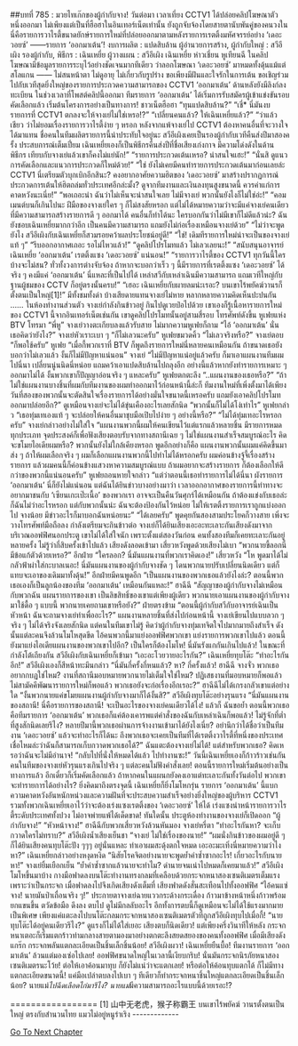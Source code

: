 ##บทที่ 785 : มวยไทเก๊กของผู้กำกับจาง!
วันต่อมา
เวลาเที่ยง
CCTV1 ได้ปล่อยคลิปโฆษณาตัวหนึ่งออกมา ไม่เพียงแต่เป็นที่ฮือฮาในอินเทอร์เน็ตเท่านั้น ยังถูกจับจ้องโดยสายตานับพันคู่ของคนวงใน นี่คือรายการวาไรตี้ขนาดยักษ์รายการใหม่ที่ปล่อยออกมาตามหลังรายการเรตติ้งมหัศจรรย์อย่าง ‘เดอะวอยซ์’ ——รายการ ‘ออกมาเต้น’!
งบการผลิต : แปดสิบล้าน
ผู้อำนวยการสร้าง, ผู้กำกับใหญ่ : สวีอีเผิง
รองผู้กำกับ, พิธีกร : เฉินเหยี่ย
ผู้วางแผน : สวีอีเผิง เฉินเหยี่ย ห่าวเชี่ยน หูเทียนฉี
ในคลิปโฆษณามีข้อมูลรายการระบุไว้อย่างชัดเจนมากทีเดียว ว่าลอกโฆษณา ‘เดอะวอยซ์’ มาหมดทั้งดุ้นแม้แต่สโลแกน —— ไม่สนหน้าตา ไม่ดูอายุ ไม่เกี่ยวกับรูปร่าง ขอเพียงมีฝันและใจรักในการเต้น ขอเชิญร่วมไปกับเวทีสุดยิ่งใหญ่ของรายการประกวดความสามารถของ CCTV1 ‘ออกมาเต้น’ ด้านหลังยังมีลิงก์ลงทะเบียน ในช่วงเวลาที่โพสต์คลิปนี้ออกมา ทีมรายการ ‘ออกมาเต้น’ ได้เริ่มการรับสมัครผู้เข้าแข่งขันรอบคัดเลือกแล้ว เริ่มต้นโครงการอย่างเป็นทางการ!
ชาวเน็ตฮือฮา
“ทุนแปดสิบล้าน?”
“เชี่* นี่มันงบรายการที่ CCTV1 ตกลงจะให้จางเย่ไม่ใช่เหรอ!?”
“เปลี่ยนคนแล้ว? ให้เฉินเหยี่ยแล้ว?”
“ว่าแล้วเชียว ว่าไม่ยอมเรื่องรายการวาไรตี้ง่าย ๆ หรอก หลังจากแพ้จางเย่ไป CCTV1 ต้องหาคนอื่นที่จะวางใจได้มาแทน ชื่อคนในทีมผลิตรายการนี้น่าประทับใจอยู่นะ สวีอีเผิงเคยเป็นรองผู้กำกับเวทีคืนส่งปีมาสองครั้ง ประสบการณ์เต็มเปี่ยม เฉินเหยี่ยเองก็เป็นพิธีกรคืนส่งปีที่ชื่อเสียงเก่งกาจ มีความโด่งดังในด้านพิธีกร เทียบกับจางเย่แล้วเขาก็คงไม่แย่นัก!”
“รายการประกวดเต้นเหรอ? น่าสนใจแฮะ!”
“นั่นสิ ดูแนวการคัดเลือกและแนวการประกวดก็ใหม่ด้วย!”
“ใช่ ยังไม่เคยมีคนทำรายการประกวดเต้นมาก่อนเลยล่ะ CCTV1 นี่เตรียมตัวบุกเบิกอีกสินะ? คงอยากอาศัยความฮิตของ ‘เดอะวอยซ์’ มาสร้างปรากฏการณ์ประกวดการเต้นให้ฮิตถล่มทั่วประเทศอีกล่ะมั้ง? ดูจากทีมงานและเงินลงทุนสูงขนาดนี้ ควรค่าแก่การคาดหวังนะเนี่ย!”
“พอเถอะน่า ฉันว่าไม่เห็นจะน่าสนใจเลย ไม่มีจางเย่ พวกนั้นยังไงก็ไม่ใช่อ่ะ!”
“คอมเมนต์บนก็เกินไปนะ ฝีมือของจางเย่ใคร ๆ ก็ไม่สงสัยหรอก แต่ไม่ได้หมายความว่าจะมีแค่จางเย่คนเดียวที่มีความสามารถสร้างรายการดี ๆ ออกมาได้ คนอื่นก็ทำได้นะ ใครบอกกันว่าไม่มีเขาก็ไม่ดีแล้วน่ะ? ฉันยังชอบเฉินเหยี่ยมากกว่าอีก เป็นคนมีความสามารถ แถมยังไม่ก่อเรื่องเหมือนจางเย่ด้วย”
“ไม่ว่าจะพูดยังไง สวีอีเผิงกับเฉินเหยี่ยก็สวมรอยคว้าผลประโยชน์อยู่ดี!”
“ใช่! เดิมทีรายการใหม่น่าจะเป็นของจางเย่แท้ ๆ”
“รีบออกอากาศเถอะ รอไม่ไหวแล้ว!”
“ดูคลิปโปรโมทแล้ว ไม่เลวเลยนะ!”
“สนับสนุนอาจารย์เฉินเหยี่ย ‘ออกมาเต้น’ เรตติ้งแซง ‘เดอะวอยซ์’ แน่นอน!”
“รายการวาไรตี้ของ CCTV1 ทุกวันนี้ใครบ้างจะไม่สน? ทั่วทั้งวงการต่างจับจ้อง ถ้าหากจะบอกว่าเร็ว ๆ นี้มีรายการที่เรตติ้งแซง ‘เดอะวอยซ์’ ได้จริง ๆ คงมีแค่ ‘ออกมาเต้น’ นี่แหละที่เป็นไปได้ เหล่าสวีกับเหล่าเฉินมีความสามารถ แถมเวทีใหญ่กับฐานผู้ชมของ CCTV ก็อยู่ตรงนั้นครบ!”
“เฮอะ เฉินเหยี่ยกับผายลมน่ะเรอะ? บนเขาไร้พยัคฆ์วานรก็ตั้งตนเป็นใหญ่[1]!”
มีทั้งชมทั้งด่า บ้างเสียดายแทนจางเย่ไม่หาย หลากหลายความคิดเห็นปะปนกัน
……
ในห้องทำงานส่วนตัว
จางเย่กำลังกินข้าวอยู่ กินไปดูเวยป๋อไปด้วย เขาเองก็รู้เนื้อหารายการใหม่ของ CCTV1 นี้จากอินเทอร์เน็ตเช่นกัน เขาดูคลิปโปรโมทนั้นอยู่สามสี่รอบ
โทรศัพท์ดังขึ้น หูเฟยแห่ง BTV โทรมา
“พี่หู” จางเย่วางตะเกียบลงแล้วรับสาย
ไม่มากความหูเฟยก็ถาม “ไอ้ ‘ออกมาเต้น’ นั่น เธอคิดว่ายังไง?”
จางเย่หัวเราะเบา ๆ “ก็ไม่เลวนะครับ”
หูเฟยขมวดคิ้ว “ไม่เลวจริงหรือ?”
จางเย่ตอบ “ก็พอใช้ครับ”
หูเฟย “เมื่อกี้พวกเราที่ BTV ก็พูดถึงรายการใหม่นี่หลายคนเหมือนกัน ถ้าขนาดเธอยังบอกว่าไม่เลวแล้ว งั้นก็ไม่มีปัญหาแน่นอน”
จางเย่ “ไม่มีปัญหาแน่อยู่แล้วครับ ก็มาเอาแผนงานทีมผมไปนี่นา เปลี่ยนนู่นนิดนี่หน่อย แถมคว้าเอาแปดสิบล้านไปถลุงอีก อย่างนี้แล้วหากยังทำรายการเหมาะ ๆ ออกมาไม่ได้ งั้นพวกเขาก็ปัญญาอ่อนจริง ๆ แหละครับ”
หูเฟยตกตะลึง “..แผนงานของเธอหรือ?”
“ถ้าไม่ใช่แผนงานบางชิ้นที่ผมกับทีมงานของผมทำออกมาไว้ก่อนหน้านี้ล่ะก็ ทีมงานใหม่ที่เพิ่งตั้งมาได้เพียงวันที่สองของพวกนั้นจะตัดสินใจเรื่องรายการได้อย่างมั่นใจขนาดนี้เหรอครับ แถมยังเอาคลิปโปรโมทออกมาปล่อยอีก?” ดูเหมือนจางเย่จะไม่ได้ขุ่นเคืองอะไรเลยสักนิด “พวกนั้นก็ไม่ได้โง่เท่าไร”
หูเฟยกล่าว “เธอทุ่มเทเองแท้ ๆ จะปล่อยให้คนอื่นมาชุบมือเปิบไปง่าย ๆ อย่างนี้หรือ?”
“ไม่ได้ทุ่มเทอะไรหรอกครับ” จางเย่กล่าวอย่างไม่ใส่ใจ “แผนงานพวกนี้ผมให้คนเขียนไว้แต่แรกแล้วหลายชิ้น มีรายการหมดทุกประเภท จุดประสงค์ก็เพื่อฟังเสียงตอบรับจากทางสถานีเฉย ๆ ไม่ใช่แผนงานสำเร็จสมบูรณ์อะไร คิดจะขโมยไอเดียผมหรือ? พวกนั้นยังไม่ใกล้เคียงหรอก พูดอีกอย่างก็คือ แผนงานพวกนั้นผมแค่คิดขึ้นมาส่ง ๆ ถ้าให้ผมเลือกจริง ๆ ผมก็เลือกแผนงานพวกนี้ไปทำไม่ได้หรอกครับ ผมค่อนข้างจู้จี้เรื่องสร้างรายการ แล้วผมคนนี้ก็ค่อนข้างแสวงหาความสมบูรณ์แบบ ถ้าผมอยากจะสร้างรายการ ก็ต้องเลือกให้ดีกว่าของพวกนี้แน่นอนครับ”
หูเฟยถอนหายใจกล่าว “แต่ว่าตอนนี้เธอทำรายการไม่ได้นี่นา ผังรายการ ‘ออกมาเต้น’ นี่ก็ยังไม่แน่นอน แต่ฉันได้ยินข่าวบางอย่างมาว่า เวลาออกอากาศของรายการนี้ท่าทางจะอยากมาชนกับ ‘เซียนเกะเป๊ะเนื้อ’ ของพวกเรา อาจจะเป็นคืนวันศุกร์ได้เหมือนกัน ถ้าต้องแข่งกับเธอล่ะก็ฉันไม่ว่าอะไรหรอก แต่กับพวกนั้นน่ะ ฉันจะต้องป้องกันไว้หน่อย ไม่ให้เรตติ้งรายการเราถูกแบ่งออกไป จางน้อย มีข่าวอะไรก็มาบอกฉันหน่อยนะ”
“ได้เลยครับ”
พูดคุยกันสองสามประโยคก็วางสาย
เพิ่งจะวางโทรศัพท์มือถือลง กำลังเตรียมจะกินข้าวต่อ จางเย่ก็ได้ยินเสียงเอะอะทะเลาะกันเสียงดังมาจากบริเวณออฟฟิศนอกประตู เขาไม่ได้ใส่ใจนัก เพราะตั้งแต่สองวันก่อน คนทั้งสองทีมก็เคยทะเลาะกันอยู่หลายครั้ง ไม่รู้ว่ากี่สิบครั้งเข้าไปแล้ว
เสียงดังลอดเข้ามา
เสี่ยวหวังพูดด้วยเสียงไม่เบา “พวกนายขี้ลอกนี่มีข้อแก้ตัวด้วยเหรอ?”
อีกฝ่าย “ใครลอก? นี่มันแผนงานที่พวกเราคิดเอง!”
เสี่ยวหวัง “โห พูดมาได้ไม่กลัวฟ้าผ่าใส่กะบาลเนอะ! นี่มันแผนงานของผู้กำกับจางชัด ๆ โดนพวกนายปรับเปลี่ยนนิดเดียว แต่ก็แทบจะเอาของเดิมมาทั้งดุ้น!”
อีกฝ่ายมีคนพูดอีก “เป็นแผนงานของพวกเธอแล้วยังไงล่ะ? ตอนนี้พวกเธอเองก็เป็นลูกน้องของทีม ‘ออกมาเต้น’ เหมือนกันแหละ!”
ฮาฉีฉี “สัญญาของผู้กำกับจางไม่เหมือนกับพวกฉัน แผนรายการของเขา เป็นลิขสิทธิ์ของเขาแต่เพียงผู้เดียว พวกนายเอาแผนงานของผู้กำกับจางมาใช้ดื้อ ๆ แบบนี้ พวกนายเคยถามเขาหรือยัง?”
ฝ่ายตรงข้าม “ตอนนี้ผู้กำกับสวีกับอาจารย์เฉินเป็นหัวหน้า ฉันจะถามจางเย่ทำเพื่ออะไร?”
แผนงานหลายชิ้นที่ส่งไปก่อนหน้านี้ จางเย่เขียนไปแบบลวก ๆ จริง ๆ ไม่ได้จริงจังเลยสักนิด แต่คนในทีมเขาไม่รู้ คิดว่าผู้กำกับจางทุ่มเทจิตใจไปมากมายถึงสำเร็จ ดังนั้นแต่ละคนจึงล้วนโมโหสุดขีด ไอ้คนพวกนี้มาแย่งออฟฟิศพวกเขา แย่งรายการพวกเขาไปแล้ว ตอนนี้ยังมาแย่งไอเดียแผนงานของพวกเขาไปอีก? เป็นใครก็ต้องโมโห! นี่มันรังแกกันเกินไปแล้ว!
ในขณะที่กำลังโต้เถียงกัน สวีอีเผิงกับเฉินเหยี่ยก็เข้ามา
“เอะอะโวยวายอะไรกัน?” เฉินเหยี่ยทุบโต๊ะ “ทำอะไรกันอีก!”
สวีอีเผิงเองก็สีหน้าทะมึนกล่าว “นี่มันกี่ครั้งกี่หนแล้ว? หา? กี่ครั้งแล้ว! ฮาฉีฉี จางจั่ว พวกเธออยากกบฏใช่ไหม? งานที่สถานีมอบหมายพวกนายไม่เต็มใจใช่ไหม? ปฏิเสธงานที่มอบหมายก็พอแล้ว ไม่สามัคคีพัฒนารายการใหม่ก็พอแล้ว พวกเธอยังจะก่อเรื่องอีกเรอะ?”
ฮาฉีฉีไม่ได้เกรงกลัวเขาแต่อย่างใด “งั้นพวกนายแค่ขโมยแผนงานผู้กำกับจางมาก็ได้งั้นสิ?”
สวีอีเผิงทุบโต๊ะอย่างรุนแรง “นี่มันแผนงานของสถานี! นี่คือรายการของสถานี! จะเป็นอะไรของจางเย่คนเดียวได้ไง! แล้วก็ ฉันขอย้ำ ตอนนี้พวกเธอคือทีมรายการ ‘ออกมาเต้น’ พวกเธอก็แค่ต้องเคารพแต่คำสั่งของฉันกับเหล่าเฉินก็พอแล้ว! ไม่รู้จักที่ต่ำที่สูงสักนิดเลยรึไง? หลายปีมานี้พวกเธอผ่านการจ้างงานเข้ามาได้ยังไงเนี่ย? อย่านึกว่าได้ชื่อว่าเป็นทีมงาน ‘เดอะวอยซ์’ แล้วจะทำอะไรก็ได้นะ ถึงพวกเธอจะเคยเป็นทีมที่ได้เรตติ้งวาไรตี้ที่หนึ่งของประเทศ เชื่อไหมล่ะว่าฉันก็สามารถเก็บกวาดพวกเธอได้?”
ฉันแตะต้องจางเย่ไม่ได้!
แต่สำหรับพวกเธอ? คิดเหรอว่าฉันจะไม่มีอำนาจ!
“กลับไปที่นั่งให้หมดได้แล้ว ไปทำงานซะ!” วันนี้เฉินเหยี่ยเองก็ก้าวร้าวเช่นกัน คนในทีมของจางเย่หัวรุนแรงเกินไปจริง ๆ แต่ละคนไม่ฟังคำสั่งเลย! ตอนนี้รายการใหม่เริ่มต้นอย่างเป็นทางการแล้ว อีกเดี๋ยวก็เริ่มคัดเลือกแล้ว ถ้าหากคนในแผนกยังคงเอาแต่ทะเลาะกันทั้งวันต่อไป พวกเขาจะทำรายการได้อย่างไร? ยิ่งคิดมาถึงตรงจุดนี้ เฉินเหยี่ยก็ยิ่งโมโหกรุ่น รายการ ‘ออกมาเต้น’ นี้แบกความคาดหวังอันหนักหน่วงและความฝันที่จะประสบความสำเร็จอย่างยิ่งใหญ่ของผู้บริหาร CCTV1 รวมทั้งพวกเฉินเหยี่ยเอาไว้ว่าจะต้องเร่งแซงเรตติ้งของ ‘เดอะวอยซ์’ ให้ได้ เร่งแซงนำหน้ารายการวาไรตี้ระดับประเทศทั้งปวง ไม่อาจพ่ายแพ้ได้เด็ดขาด!
ทันใดนั้น ประตูห้องทำงานของจางเย่ก็เปิดออก
“ผู้กำกับจาง!”
“หัวหน้าจาง!”
ฮาฉีฉีกับพวกเสี่ยวหวังล้วนหันมอง
จางเย่หรี่ตา “ทำอะไรกันหา? จะเก็บกวาดใครไม่ทราบ?”
สวีอีเผิงน้ำเสียงเย็นชา “จางเย่ ไม่ใช่เรื่องของนาย!”
“ผมนั่งกินข้าวของผมอยู่ดี ๆ ก็ได้ยินเสียงคนทุบโต๊ะปัง ๆๆๆ อยู่นั่นแหละ ทำเอาผมสะดุ้งตกใจหมด เอะอะมะเทิ่งนี่หมายความว่าไงหา?”
เฉินเหยี่ยกล่าวอย่างหงุดหงิด “นิสัยโรคจิตอย่างนายจะพูดย้ำคำซ้ำซากอะไร! เกี่ยวอะไรกับนายหา!”
จางเย่ยิ้มเยือกเย็น “ย้ำคำซ้ำซากแล้วนายจะทำไม? ด่านายจนเน่าไปหมดก็เคยมาแล้ว!”
สวีอีเผิงโมโหขึ้นมาบ้าง กางมือฟาดลงบนโต๊ะทำงานทรงกลมที่เคลือบด้วยกระจกหนาสองเซนติเมตรเต็มแรง เพราะว่าเป็นกระจก เมื่อฟาดลงไปจึงเกิดเสียงดังเต็มที่ เสียงฟาดดังสั่นสะเทือนไปทั้งออฟฟิศ “ไอ้คนแซ่จาง! นายมันป่าเถื่อนจริง ๆ!”
ประกายตาจางเย่ฉายแววกระด้างกระเดื่อง ก้าวมาข้างหน้าหนึ่งก้าวพร้อมยกแขนขึ้น ตวัดข้อมือ ดึงลง ตบไป ดูไม่มีกลลับอะไร อีกทั้งการตบนี้ก็ดูเหมือนจะไม่ได้ใช้แรงมากมายเป็นพิเศษ เพียงแค่แตะลงไปบนโต๊ะกลมกระจกหนาสองเซนติเมตรตัวที่ถูกสวีอีเผิงทุบไปเมื่อกี้!
“นายทุบโต๊ะได้อยู่คนเดียวรึไง?”
ดูแรงก็ไม่ได้ใส่เยอะ เสียงตบก็นิดเดียว!
แต่เพียงครึ่งวินาทีให้หลัง กระจกหนาเตอะก็เริ่มแตกร้าวท่ามกลางสายตามองมาอย่างตกตะลึงสยดสยองของคนทั้งออฟฟิศ เมื่อมีเสียงดังแกร๊ก กระจกพลันแตกละเอียดเป็นชิ้นเล็กชิ้นน้อย!
สวีอีเผิงผวา!
เฉินเหยี่ยยืนบื้อ!
ทีมงานรายการ ‘ออกมาเต้น’ ล้วนแต่มองเซ่อไปเลย!
ออฟฟิศขนาดใหญ่ในเวลานี้เงียบกริบ!
นั่นมันกระจกนิรภัยหนาสองเซนติเมตรนะโว้ย!
ต่อให้เอาค้อนมาทุบ ก็ยังไม่แน่ว่าจะแตกเลย!
หรือต่อให้ค้อนทุบแตกได้ ก็ไม่มีทางแตกละเอียดขนาดนี้!
แค่มือเปล่าตบลงไปเบา ๆ ทีเดียวก็ทำกระจกหนาชิ้นใหญ่แตกละเอียดเป็นชิ้นเล็กน้อย? นายแม่*ไปฉีดเลือดไก่มารึไง? นายแม่*มีความสามารถอะไรแบบนี้ด้วยเรอะ!?


=================
[1] 山中无老虎，猴子称霸王 บนเขาไร้พยัคฆ์ วานรตั้งตนเป็นใหญ่ ตรงกับสำนวนไทย แมวไม่อยู่หนูร่าเริง
*-*-*-*-*-*-*-*-*-*-*-*-*-*




[Go To Next Chapter]( ./86.md)